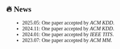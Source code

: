 <!-- News section -->
<div id="news" style="font-family: 'Times New Roman', serif; text-align: justify; margin-top: 40px;">
<h2>🔥 News</h2>
<ul style="list-style-type: disc; margin-left: 20px;">
  <li>2025.05: One paper accepted by <em>ACM KDD</em>.</li>
  <li>2024.11: One paper accepted by <em>ACM KDD</em>.</li>
  <li>2024.01: One paper accepted by <em>IEEE TITS</em>.</li>
  <li>2023.07: One paper accepted by <em>ACM MM</em>.</li>
</ul>
<br />
</div>
